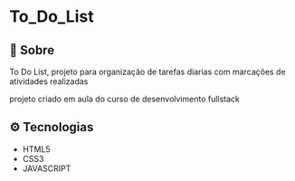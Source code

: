 # To_Do_List

## 🔖 Sobre

To Do List, projeto para organização de tarefas diarias com marcações de atividades realizadas

projeto criado em aula do curso de desenvolvimento fullstack

## ⚙ Tecnologias

- HTML5
- CSS3
- JAVASCRIPT
